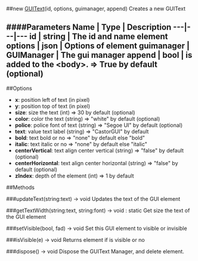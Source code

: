 ##new [GUIText](#)(id, options, guimanager, append)
Creates a new GUIText

####Parameters
Name | Type | Description
---|---|---
**id** | string | The id and name element
**options** | json | Options of element
**guimanager** | GUIManager | The gui manager
**append** | bool | is added to the &lt;body&gt;. =&gt; True by default (optional)
---

##Options

* **x**: position left of text (in pixel)
* **y**: position top of text (in pixel)
* **size**: size the text (int) =&gt; 30 by default (optional)
* **color**: color the text (string) =&gt; "white" by default (optional)
* **police**: police font of text (string) =&gt; "Segoe UI" by default (optional) 
* **text**: value text label (string) =&gt; "CastorGUI" by default
* **bold**: text bold or no =&gt; "none" by default else "bold"
* **italic**: text italic or no =&gt; "none" by default else "italic"
* **centerVertical**: text align center vertical (string) =&gt; "false" by default (optional) 
* **centerHorizontal**: text align center horizontal (string) =&gt; "false" by default (optional) 
* **zIndex**: depth of the element (int) =&gt; 1 by default

##Methods

###updateText(string:text) → void
Updates the text of the GUI element

###getTextWidth(string:text, string:font) → void : static
Get size the text of the GUI element

###setVisible(bool, fad) → void
Set this GUI element to visible or invisible

###isVisible(e) → void
Returns element if is visible or no

###dispose() → void
Dispose the GUIText Manager, and delete element.
